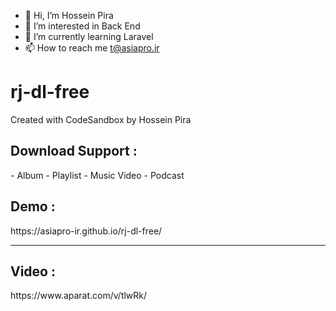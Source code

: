 - 👋 Hi, I’m Hossein Pira
- 👀 I’m interested in Back End
- 🌱 I’m currently learning Laravel
- 📫 How to reach me t@asiapro.ir

# rj-dl-free
Created with CodeSandbox by Hossein Pira

<h2>Download Support :</h2>
- Album
- Playlist
- Music Video
- Podcast

<h2>Demo :</h2>
https://asiapro-ir.github.io/rj-dl-free/
<hr>
<h2>Video :</h2>
https://www.aparat.com/v/tlwRk/
